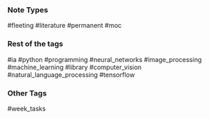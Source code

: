 ### Note Types
#fleeting
#literature 
#permanent 
#moc
### Rest of the tags
#ia #python #programming #neural_networks #image_processing #machine_learning #library #computer_vision #natural_language_processing #tensorflow

### Other Tags
#week_tasks